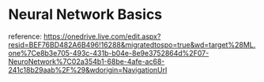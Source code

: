 # Neural Network Basics
reference: https://onedrive.live.com/edit.aspx?resid=BEF76BD482A6B496!16288&migratedtospo=true&wd=target%28ML.one%7Ce8b3e705-493c-431b-b04e-8e9e3752864d%2F07-NeuroNetwork%7C02a354b1-68be-4afe-ac68-241c18b29aab%2F%29&wdorigin=NavigationUrl

